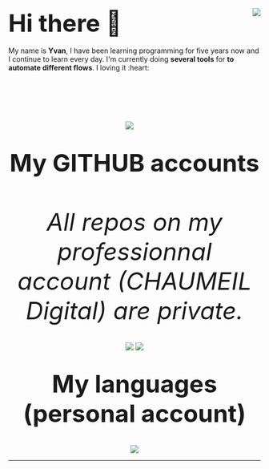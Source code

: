 
<img align="right" src="https://github-readme-stats.vercel.app/api?username=YvanMARTY&show_icons=true&theme=dracula&hide_border=true&count_private=true" />
<font size="10">
<b>
Hi there 👋
</b>
</font>
<br />
<br />
My name is <b>Yvan</b>, I have been learning programming for five years now and I continue to learn every day. I'm currently doing <strong>several tools</strong> for <strong>to automate different flows</strong>. I loving it :heart:

<p align="center">
	<br />
	<br />
	<br />
	<br />
	<br />
	<a href="https://www.linkedin.com/in/martyyvan/"><img src="http://img.shields.io/badge/Linkedin-Yvan%20MARTY-1DA1F2?style=for-the-badge&count_private=true" /></a>
	&nbsp;&nbsp;&nbsp;&nbsp;
	<br />
	<br />
	<br />
	<font size="10">
		<b>
			My GITHUB accounts
		</b>
		<br />
		<br />
		<i>All repos on my professionnal account (CHAUMEIL Digital) are private.</i>
	</font>
	<br />
	<br />
	<br />
	<a href="https://github.com/YvanMARTY"><img src="https://github-readme-stats.vercel.app/api?username=YvanMARTY&show_icons=true&theme=tokyonight&count_private=true" /></a>
	<a href="https://github.com/ChaumeilDigital"><img src="https://github-readme-stats.vercel.app/api?username=ChaumeilDigital&show_icons=true&theme=tokyonight&count_private=true" /></a>
	<br />
	<br />
	<br />
	<font size="10">
		<b>
			My languages (personal account)
		</b>
	</font>
	<br />
	<br />
	<br />
	<a href="https://github.com/YvanMARTY"><img src="https://github-readme-stats.vercel.app/api/top-langs?username=YvanMARTY&layout=compact&theme=radical&count_private=true" /></a>
</p>

___
